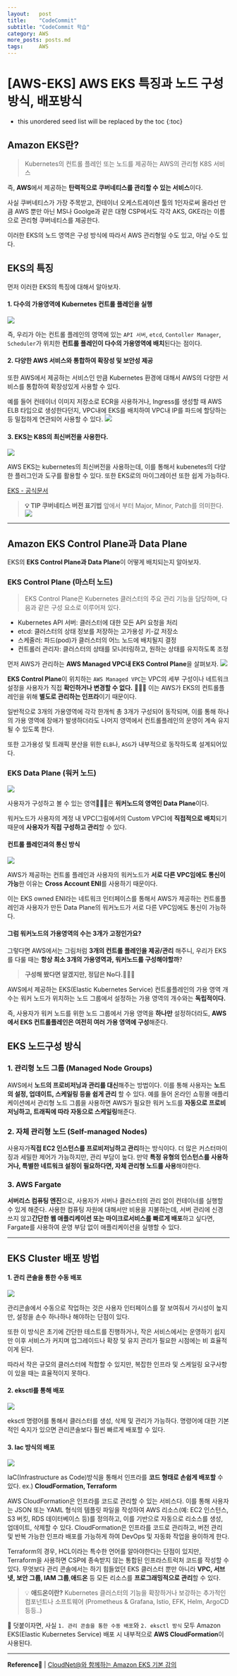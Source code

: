 ```yaml
---
layout:   post
title:    "CodeCommit"
subtitle: "CodeCommit 학습"
category: AWS
more_posts: posts.md
tags:     AWS
---
```

# [AWS-EKS] AWS EKS 특징과 노드 구성 방식, 배포방식

<!--more-->
<!-- Table of contents -->
* this unordered seed list will be replaced by the toc
{:toc}


## Amazon EKS란?

>Kubernetes의 컨트롤 플레인 또는 노드를 제공하는 AWS의 관리형 K8S 서비스

즉, **AWS**에서 제공하는 **탄력적으로 쿠버네티스를 관리할 수 있는 서비스**이다.

사실 쿠버네티스가 가장 주목받고, 컨테이너 오케스트레이션 툴의 1인자로써 올라선 만큼 AWS 뿐만 아닌 MS나 Goolge과 같은 대형 CSP에서도 각각 AKS, GKE라는 이름으로 관리형 쿠버네티스를 제공한다.

이러한 EKS의 노드 영역은 구성 방식에 따라서 AWS 관리형일 수도 있고, 아닐 수도 있다.

## EKS의 특징

먼저 이러한 EKS의 특징에 대해서 알아보자.
#### 1. 다수의 가용영역에 Kubernetes 컨트롤 플레인을 실행
![](/assets/img/AWS/eks/337ca019-a327-4d08-890c-e409ce9fd5a4-image.png)

즉, 우리가 아는 컨트롤 플레인의 영역에 있는 `API 서버`, `etcd`, `Contoller Manager`, `Scheduler`가 위치한 **컨트롤 플레인이 다수의 가용영역에 배치**된다는 점이다.


#### 2. 다양한 AWS 서비스와 통합하여 확장성 및 보안성 제공

또한 AWS에서 제공하는 서비스인 만큼 Kubernetes 환경에 대해서 AWS의 다양한 서비스를 통합하여 확장성있게 사용할 수 있다.

예를 들어 컨테이너 이미지 저장소로 ECR을 사용하거나, Ingress를 생성할 때 AWS ELB 타입으로 생성한다던지, VPC내에 EKS를 배치하여 VPC내 IP를 파드에 할당하는 등 밀접하게 연관되어 사용할 수 있다.
![](/assets/img/AWS/eks/f9159be2-e168-4706-9b39-d382055cef9d-image.png)

#### 3. EKS는 K8S의 최신버전을 사용한다.

![](/assets/img/AWS/eks/749f0189-dd31-4fa9-8c63-d635c0503189-image.png)

AWS EKS는 kubernetes의 최신버전을 사용하는데, 이를 통해서 kubenetes의 다양한 플러그인과 도구를 활용할 수 있다. 또한 EKS로의 마이그레이션 또한 쉽게 가능하다.

[EKS - 공식문서](https://docs.aws.amazon.com/ko_kr/eks/latest/userguide/kubernetes-versions-standard.html)

>**💡 TIP 쿠버네티스 버전 표기법**
앞에서 부터 Major, Minor, Patch를 의미한다.
![](/assets/img/AWS/eks/8dece50b-bf4d-4bd3-9254-7d8a0867040b-image.png)

---




## Amazon EKS Control Plane과 Data Plane

EKS의 **EKS Control Plane과 Data Plane**이 어떻게 배치되는지 알아보자.

### EKS Control Plane (마스터 노드)
> EKS Control Plane은 Kubernetes 클러스터의 주요 관리 기능을 담당하며, 다음과 같은 구성 요소로 이루어져 있다.

- Kubernetes API 서버: 클러스터에 대한 모든 API 요청을 처리
- etcd: 클러스터의 상태 정보를 저장하는 고가용성 키-값 저장소
- 스케줄러: 파드(pod)가 클러스터의 어느 노드에 배치될지 결정
- 컨트롤러 관리자: 클러스터의 상태를 모니터링하고, 원하는 상태를 유지하도록 조정


먼저 AWS가 관리하는 **AWS Managed VPC내 EKS Control Plane**을 살펴보자.
![](/assets/img/AWS/eks/58be5927-2d72-494e-91c7-efe5be15b4b7-image.png)

**EKS Control Plane**이 위치하는 `AWS Managed VPC`는 VPC의 세부 구성이나 네트워크 설정을 사용자가 직접 **확인하거나 변경할 수 없다.** 🙅🏻‍♂️
이는 AWS가 EKS의 컨트롤플레인을 위해 **별도로 관리하는 인프라**이기 때문이다.

일반적으로 3개의 가용영역에 각각 한개씩 총 3개가 구성되어 동작되며, 이를 통해 하나의 가용 영역에 장애가 발생하더라도 나머지 영역에서 컨트롤플레인의 운영이 계속 유지될 수 있도록 한다.

또한 고가용성 및 트래픽 분산을 위한 `ELB`나, `ASG`가 내부적으로 동작하도록 설계되어있다.

### EKS Data Plane (워커 노드)
![](/assets/img/AWS/eks/86770653-dbf0-4187-8bea-42b731073f0c-image.png)

사용자가 구성하고 볼 수 있는 영역🙆🏻‍♂️은 **워커노드의 영역인 Data Plane**이다.

워커노드가 사용자의 계정 내 VPC(그림에서의 Custom VPC)에 **직접적으로 배치**되기 때문에 **사용자가 직접 구성하고 관리**할 수 있다.


#### 컨트롤 플레인과의 통신 방식
![](/assets/img/AWS/eks/1897af60-2860-4dba-b138-3b9dfb99e166-image.png)

AWS가 제공하는 컨트롤 플레인과 사용자의 워커노드가 **서로 다른 VPC임에도 통신이 가능**한 이유는 **Cross Account ENI**를 사용하기 때문이다. 

이는 EKS owned ENI라는 네트워크 인터페이스를 통해서 AWS가 제공하는 컨트롤플레인과 사용자가 만든 Data Plane의 워커노드가 서로 다른 VPC임에도 통신이 가능하다.


#### 그럼 워커노드의 가용영역의 수는 3개가 고정인가요?

그렇다면 AWS에서는 그림처럼 **3개의 컨트롤 플레인을 제공/관리** 해주니, 우리가 EKS를 다룰 때는 **항상 최소 3개의 가용영역과, 워커노드를 구성해야할까**?

>**구성해 봤다면 알겠지만, 정답은 No다.**🙅🏻‍♂️

AWS에서 제공하는 EKS(Elastic Kubernetes Service) 컨트롤플레인의 가용 영역 개수는 워커 노드가 위치하는 노드 그룹에서 설정하는 가용 영역의 개수와는 **독립적이다.**

즉, 사용자가 워커 노드를 위한 노드 그룹에서 가용 영역을 **하나만** 설정하더라도, **AWS에서 EKS 컨트롤플레인은 여전히 여러 가용 영역에 구성**해준다.








## EKS 노드구성 방식


### 1. 관리형 노드 그룹 (Managed Node Groups)

AWS에서 **노드의 프로비저닝과 관리를 대신**해주는 방법이다.
이를 통해 사용자는 **노드의 설정, 업데이트, 스케일링 등을 쉽게 관리** 할 수 있다.
예를 들어 온라인 쇼핑몰 애플리케이션에서 관리형 노드 그룹을 사용하면 AWS가 필요한 워커 노드를 **자동으로 프로비저닝하고, 트래픽에 따라 자동으로 스케일링**해준다.

### 2. 자체 관리형 노드 (Self-managed Nodes)

사용자가**직접 EC2 인스턴스를 프로비저닝하고 관리**하는 방식이다.
더 많은 커스터마이징과 세밀한 제어가 가능하지만, 관리 부담이 높다.
만약 **특정 유형의 인스턴스를 사용하거나, 특별한 네트워크 설정이 필요하다면, 자체 관리형 노드를 사용**해야한다.

### 3. AWS Fargate

**서버리스 컴퓨팅 엔진**으로, 사용자가 서버나 클러스터의 관리 없이 컨테이너를 실행할 수 있게 해준다.
사용한 컴퓨팅 자원에 대해서만 비용을 지불하는데, 서버 관리에 신경 쓰지 않고**간단한 웹 애플리케이션 또는 마이크로서비스를 빠르게 배포**하고 싶다면, Fargate를 사용하여 운영 부담 없이 애플리케이션을 실행할 수 있다.

---

## EKS Cluster 배포 방법


#### 1. 관리 콘솔을 통한 수동 배포

![](/assets/img/AWS/eks/1fabe74d-86b8-40ad-8a7e-7566b6da366b-image.png)

관리콘솔에서 수동으로 작업하는 것은 사용자 인터페이스를 잘 보여줘서 가시성이 높지만, 설정을 손수 하나하나 해야하는 단점이 있다.

또한 이 방식은 초기에 간단한 테스트를 진행하거나, 작은 서비스에서는 운영하기 쉽지만 이후 서비스가 커지며 업그레이드나 확장 및 유지 관리가 필요한 시점에는 비 효율적이게 된다.

따라서 작은 규모의 클러스터에 적합할 수 있지만, 복잡한 인프라 및 스케일링 요구사항이 있을 때는 효율적이지 못하다.


#### 2. eksctl를 통해 배포
![](/assets/img/AWS/eks/c52f2ebc-1792-4839-b21a-1b0a41079ad6-image.png)

eksctl 명령어를 통해서 클러스터를 생성, 삭제 및 관리가 가능하다. 명령어에 대한 기본적인 숙지가 있으면 관리콘솔보다 훨씬 빠르게 배포할 수 있다. 


#### 3. Iac 방식의 배포
![](/assets/img/AWS/eks/a3c2ef7a-a2d7-41b2-a363-4039680dfcbb-image.png)

IaC(Infrastructure as Code)방식을 통해서 인프라를 **코드 형태로 손쉽게 배포할** 수 있다. 
ex.) **CloudFormation, Terraform**

AWS CloudFormation은 인프라를 코드로 관리할 수 있는 서비스다. 이를 통해 사용자는 JSON 또는 YAML 형식의 템플릿 파일을 작성하여 AWS 리소스(예: EC2 인스턴스, S3 버킷, RDS 데이터베이스 등)를 정의하고, 이를 기반으로 자동으로 리소스를 생성, 업데이트, 삭제할 수 있다. CloudFormation은 인프라를 코드로 관리하고, 버전 관리 및 반복 가능한 인프라 배포를 가능하게 하여 DevOps 및 자동화 작업을 용이하게 한다.

Terraform의 경우, HCL이라는 특수한 언어를 알아야한다는 단점이 있지만, Terraform을 사용하면 CSP에 종속받지 않는 통합된 인프라스트럭처 코드를 작성할 수 있다.
무엇보다 관리 콘솔에서는 하기 힘들었던 EKS 클러스터 뿐만 아니라 **VPC, 서브넷, 보안 그룹, IAM 그룹**,**애드온** 등 모든 리소스를 **프로그래밍적으로 관리**할 수 있다.

>💡 **애드온이란?**
Kubernetes 클러스터의 기능을 확장하거나 보강하는 추가적인 컴포넌트나 소프트웨어
(Prometheus & Grafana, Istio, EFK, Helm, ArgoCD 등등..)


💬 덧붙이자면, 사실 `1. 관리 콘솔을 통한 수동 배포`와 `2. eksctl 방식` 모두 Amazon EKS(Elastic Kubernetes Service) 배포 시 내부적으로 **AWS CloudFormation**이 사용된다.
  
---
**Reference📎** | [CloudNet@와 함께하는 Amazon EKS 기본 강의](https://www.inflearn.com/course/amazon-eks-기본-강의)